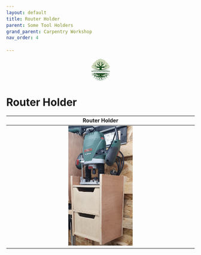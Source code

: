 ```yaml
---
layout: default
title: Router Holder
parent: Some Tool Holders
grand_parent: Carpentry Workshop
nav_order: 4

---
```

<center>
<img src="../../media/Lignarius.png" width="10%" height="10%" align="middle"/>
</center>

# Router Holder


|                                Router Holder                                |
|:---------------------------------------------------------------------------:|
| <img alt="image" height="35%" src="/media/Router Holder_1.jpg" width="35%"/> | 
